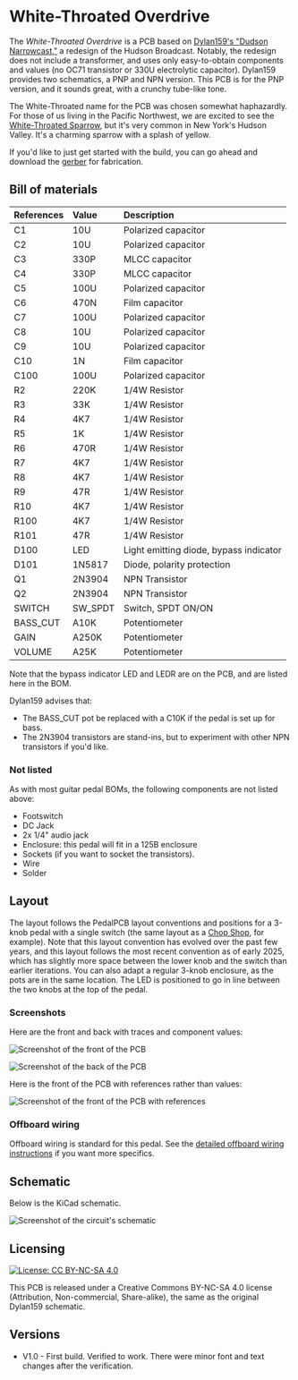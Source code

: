 # White-Throated Overdrive

The *White-Throated Overdrive* is a PCB based on [Dylan159's "Dudson Narrowcast,"](https://bentfishbowl.wixsite.com/electronics/post/dudson-narrowcast-v2) a redesign of the Hudson Broadcast. Notably, the redesign does not include a transformer, and uses only easy-to-obtain components and values (no OC71 transistor or 330U electrolytic capacitor). Dylan159 provides two schematics, a PNP and NPN version. This PCB is for the PNP version, and it sounds great, with a crunchy tube-like tone.

The White-Throated name for the PCB was chosen somewhat haphazardly. For those of us living in the Pacific Northwest, we are excited to see the [White-Throated Sparrow](https://ebird.org/species/whtspa), but it's very common in New York's Hudson Valley. It's a charming sparrow with a splash of yellow.

If you'd like to just get started with the build, you can go ahead and download the [gerber](https://github.com/RWLPedal/music-pcbs/raw/refs/heads/main/WhiteThroatedOverdrive/gerber.zip) for fabrication.

## Bill of materials

| References | Value   | Description                            |
| :--------- | :------ | :------------------------------------- |
| C1         | 10U     | Polarized capacitor                    |
| C2         | 10U     | Polarized capacitor                    |
| C3         | 330P    | MLCC capacitor                         |
| C4         | 330P    | MLCC capacitor                         |
| C5         | 100U    | Polarized capacitor                    |
| C6         | 470N    | Film capacitor                         |
| C7         | 100U    | Polarized capacitor                    |
| C8         | 10U     | Polarized capacitor                    |
| C9         | 10U     | Polarized capacitor                    |
| C10        | 1N      | Film capacitor                         |
| C100       | 100U    | Polarized capacitor                    |
| R2         | 220K    | 1/4W Resistor                          |
| R3         | 33K     | 1/4W Resistor                          |
| R4         | 4K7     | 1/4W Resistor                          |
| R5         | 1K      | 1/4W Resistor                          |
| R6         | 470R    | 1/4W Resistor                          |
| R7         | 4K7     | 1/4W Resistor                          |
| R8         | 4K7     | 1/4W Resistor                          |
| R9         | 47R     | 1/4W Resistor                          |
| R10        | 4K7     | 1/4W Resistor                          |
| R100       | 4K7     | 1/4W Resistor                          |
| R101       | 47R     | 1/4W Resistor                          |
| D100       | LED     | Light emitting diode, bypass indicator |
| D101       | 1N5817  | Diode, polarity protection             |
| Q1         | 2N3904  | NPN Transistor                         |
| Q2         | 2N3904  | NPN Transistor                         |
| SWITCH     | SW_SPDT | Switch, SPDT ON/ON                     |
| BASS_CUT   | A10K    | Potentiometer                          |
| GAIN       | A250K   | Potentiometer                          |
| VOLUME     | A25K    | Potentiometer                          |

Note that the bypass indicator LED and LEDR are on the PCB, and are listed here in the BOM.

Dylan159 advises that:
* The BASS_CUT pot be replaced with a C10K if the pedal is set up for bass.
* The 2N3904 transistors are stand-ins, but to experiment with other NPN transistors if you'd like.

### Not listed

As with most guitar pedal BOMs, the following components are not listed above:

* Footswitch
* DC Jack
* 2x 1/4" audio jack
* Enclosure: this pedal will fit in a 125B enclosure
* Sockets (if you want to socket the transistors).
* Wire
* Solder

## Layout

The layout follows the PedalPCB layout conventions and positions for a 3-knob pedal with a single switch (the same layout as a [Chop Shop](https://www.pedalpcb.com/product/pcb051/), for example). Note that this layout convention has evolved over the past few years, and this layout follows the most recent convention as of early 2025, which has slightly more space between the lower knob and the switch than earlier iterations. You can also adapt a regular 3-knob enclosure, as the pots are in the same location. The LED is positioned to go in line between the two knobs at the top of the pedal.

### Screenshots

Here are the front and back with traces and component values:

![Screenshot of the front of the PCB](https://github.com/RWLPedal/music-pcbs/blob/main/WhiteThroatedOverdrive/images/pcb_front.png?raw=true)

![Screenshot of the back of the PCB](https://github.com/RWLPedal/music-pcbs/blob/main/WhiteThroatedOverdrive/images/pcb_back.png?raw=true)

Here is the front of the PCB with references rather than values:

![Screenshot of the front of the PCB with references](https://github.com/RWLPedal/music-pcbs/blob/main/WhiteThroatedOverdrive/images/pcb_references.png?raw=true)

### Offboard wiring

Offboard wiring is standard for this pedal. See the [detailed offboard wiring instructions](https://github.com/RWLPedal/music-pcbs/blob/main/instructions/WIRING.md) if you want more specifics.

## Schematic

Below is the KiCad schematic.

![Screenshot of the circuit's schematic](https://github.com/RWLPedal/music-pcbs/blob/main/WhiteThroatedOverdrive/images/schematic.png?raw=true)

## Licensing

[![License: CC BY-NC-SA 4.0](https://licensebuttons.net/l/by-nc-sa/4.0/80x15.png)](https://creativecommons.org/licenses/by-nc-sa/4.0/)

This PCB is released under a Creative Commons BY-NC-SA 4.0 license (Attribution, Non-commercial, Share-alike), the same as the original Dylan159 schematic.

## Versions

* V1.0 - First build. Verified to work. There were minor font and text changes after the verification.